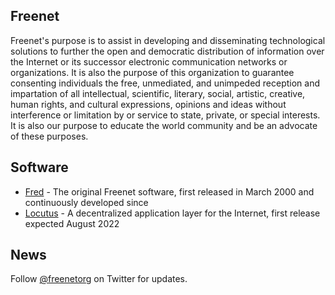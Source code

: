 ## Freenet

Freenet's purpose is to assist in developing and disseminating technological solutions to further the open and democratic distribution of information over the Internet or its successor electronic communication networks or organizations. It is also the purpose of this organization to guarantee consenting individuals the free, unmediated, and unimpeded reception and impartation of all intellectual, scientific, literary, social, artistic, creative, human rights, and cultural expressions, opinions and ideas without interference or limitation by or service to state, private, or special interests. It is also our purpose to educate the world community and be an advocate of these purposes.

## Software

* [Fred](https://freenetproject.org/) - The original Freenet software, first released in March 2000 and continuously developed since
* [Locutus](https://github.com/freenet/locutus) - A decentralized application layer for the Internet, first release expected August 2022

## News

Follow [@freenetorg](https://twitter.com/freenetorg) on Twitter for updates.
